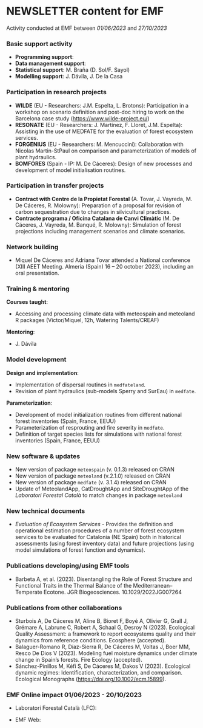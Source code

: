# NEWSLETTER content for EMF

Activity conducted at EMF between *01/06/2023* and *27/10/2023*

### Basic support activity

  + **Programming support**: 
  + **Data management support**:  
  + **Statistical support**: M. Braña (D. Sol/F. Sayol) 
  + **Modelling support**: J. Dávila, J. De la Casa

### Participation in research projects

  + **WILDE** (EU - Researchers: J.M. Espelta, L. Brotons): Participation in a workshop on scenario definition and post-doc hiring to work on the Barcelona case study (https://www.wilde-project.eu/)
  + **RESONATE** (EU - Researchers: J. Martínez, F. Lloret, J.M. Espelta): Assisting in the use of MEDFATE for the evaluation of forest ecosystem services.
  + **FORGENIUS** (EU - Researchers: M. Mencuccini): Collaboration with Nicolas Martin-StPaul on comparison and parameterization of models of plant hydraulics.
  + **BOMFORES** (Spain - IP: M. De Cáceres): Design of new processes and development of model initialisation routines. 
  
### Participation in transfer projects

  + **Contract with Centre de la Propietat Forestal** (A. Tovar, J. Vayreda, M. De Cáceres, R. Molowny): Preparation of a proposal for revision of carbon sequestration due to changes in silvicultural practices.
  + **Contracte programa / Oficina Catalana de Canvi Climàtic** (M. De Cáceres, J. Vayreda, M. Banqué, R. Molowny): Simulation of forest projections including management scenarios and climate scenarios.

### Network building

  + Miquel De Cáceres and Adriana Tovar attended a National conference (XIII AEET Meeting. Almeria (Spain) 16 – 20 october 2023), including an oral presentation.

### Training & mentoring

**Courses taught**:

  + Accessing and processing climate data with meteospain and meteoland R packages (Victor/Miquel, 12h, Watering Talents/CREAF)

**Mentoring**:

  + J. Dávila

### Model development

**Design and implementation**:

  + Implementation of dispersal routines in `medfateland`.
  + Revision of plant hydraulics (sub-models Sperry and SurEau) in `medfate`.

**Parameterization**:

  + Development of model initialization routines from different national forest inventories (Spain, France, EEUU)
  + Parameterization of resprouting and fire severity in `medfate`.
  + Definition of target species lists for simulations with national forest inventories (Spain, France, EEUU)
  

### New software & updates

  + New version of package `meteospain` (v. 0.1.3) released on CRAN
  + New version of package `meteoland` (v.2.1.0) released on CRAN
  + New version of package `medfate` (v. 3.1.4) released on CRAN
  + Update of MeteolandApp, CatDroughtApp and SiteDroughtApp of the *Laboratori Forestal Català* to match changes in package `meteoland` 
  
### New technical documents

  + *Evaluation of Ecosystem Services* - Provides the definition and operational estimation procedures of a number of forest ecosystem services to be evaluated for Catalonia (NE Spain) both in historical assessments (using forest inventory data) and future projections (using model simulations of forest function and dynamics).

  
### Publications developing/using EMF tools

  + Barbeta A, et al. (2023). Disentangling the Role of Forest Structure and Functional Traits in the Thermal Balance of the Mediterranean–Temperate Ecotone. JGR Biogeosciences. 10.1029/2022JG007264

### Publications from other collaborations

  + Sturbois A, De Cáceres M, Aline B, Bioret F, Boyé A, Olivier G, Grall J, Grémare A, Labrune C, Robert A, Schaal G, Desroy N (2023). Ecological Quality Assessment: a framework to report ecosystems quality and their dynamics from reference conditions. Ecosphere (accepted).
  + Balaguer-Romano R, Díaz-Sierra R, De Cáceres M, Voltas J, Boer MM, Resco De Dios V (2023). Modeling fuel moisture dynamics under climate change in Spain’s forests. Fire Ecology (accepted).
  + Sánchez-Pinillos M, Kéfi S, De Cáceres M, Dakos V (2023). Ecological dynamic regimes: Identification, characterization, and comparison. Ecological Monographs (https://doi.org/10.1002/ecm.15899).
  
### EMF Online impact 01/06/2023 - 20/10/2023

  + Laboratori Forestal Català (LFC):
  
  + EMF Web:
